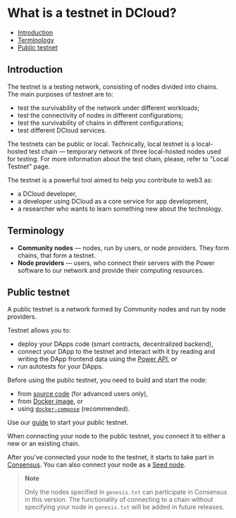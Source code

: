 # What is a testnet in DCloud?

<!-- START doctoc generated TOC please keep comment here to allow auto update -->
<!-- DON'T EDIT THIS SECTION, INSTEAD RE-RUN doctoc TO UPDATE -->

- [Introduction](#introduction)
- [Terminology](#terminology)
- [Public testnet](#public-testnet)

<!-- END doctoc generated TOC please keep comment here to allow auto update -->

## Introduction

The testnet is a testing network, consisting of nodes divided into chains. The main purposes of testnet are to:

- test the survivability of the network under different workloads; 
- test the connectivity of nodes in different configurations; 
- test the survivability of chains in different configurations; 
- test different DCloud services.

The testnets can be public or local. Technically, local testnet is a local-hosted test chain — temporary network of three local-hosted nodes used for testing. For more information about the test chain, please, refer to "Local Testnet" page.

The testnet is a powerful tool aimed to help you contribute to web3 as:

- a DCloud developer,
- a developer using DCloud as a core service for app development,
- a researcher who wants to learn something new about the technology.

## Terminology

- **Community nodes** — nodes, run by users, or node providers. They form chains, that form a testnet.
- **Node providers** — users, who connect their servers with the Power software to our network and provide their computing resources.

## Public testnet

A public testnet is a network formed by Community nodes and run by node providers.

Testnet allows you to:

- deploy your DApps code (smart contracts, decentralized backend),
- connect your DApp to the testnet and interact with it by reading and writing the DApp frontend data using the [Power API](../api/01-common-terms.md), or
- run autotests for your DApps.

Before using the public testnet, you need to build and start the node: 

- from [source code](build-and-start-a-node/06-startingTpNode_source.md) (for advanced users only), 
- from [Docker image](build-and-start-a-node/05-startingTpNode_docker.md), or
- using [`docker-compose`](build-and-start-a-node/07-startingTpNode_docker_compose.md) (recommended).

Use our [guide](02-testnet-start.md) to start your public testnet.

When connecting your node to the public testnet, you connect it to either a new or an existing chain.

After you've connected your node to the testnet, it starts to take part in [Consensus](../terms_technologies/technology/03-resonance-consensus.md). You can also connect your node as a [Seed node](../terms_technologies/basic-terms/01-101.md#nodes).

> **Note**
>
> Only the nodes specified in `genesis.txt` can participate in Consensus in this version. The functionality of connecting to a chain without specifying your node in `genesis.txt` will be added in future releases.